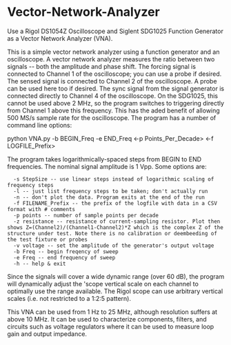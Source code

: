 # Vector-Network-Analyzer
Use a Rigol DS1054Z Oscilloscope and Siglent SDG1025 Function Generator as a Vector Network Analyzer (VNA).

This is a simple vector network analyzer using a function generator and an oscilloscope. A vector network analyzer measures the ratio between two signals -- both the amplitude and phase shift. 
The forcing signal is connected to Channel 1 of the oscilloscope; you can use a probe if desired.
The sensed signal is connected to Channel 2 of the oscilloscope. A probe can be used here too if desired. 
The sync signal from the signal generator is connected directly to Channel 4 of the oscilloscope. On the SDG1025, this cannot be used above 2 MHz, so the program switches to triggering directly from Channel 1 above this frequency. This has the aded benefit of allowing 500 MS/s sample rate for the oscilloscope. 
The program has a number of command line options:

python VNA.py -b BEGIN_Freq -e END_Freq <-p Points_Per_Decade> <-f LOGFILE_Prefix>

The program takes logarithmically-spaced steps from BEGIN to END frequencies. The nominal signal amplitude is 1 Vpp.
Some options are:
```
  -s StepSize -- use linear steps instead of logarithmic scaling of frequency steps
  -l -- just list frequency steps to be taken; don't actually run
  -n -- don't plot the data. Program exits at the end of the run
  -f FILENAME_Prefix -- the prefix of the logfile with data in a CSV format with # comments
  -p points -- number of sample points per decade
  -z resistance -- resistance of current-sampling resistor. Plot then shows Z=(Channel2)/(Channel1-Channel2)*Z which is the complex Z of the structure under test. Note there is no calibration or deembeeding of the test fixture or probes
  -v voltage -- set the amplitude of the generator's output voltage
  -b Freq -- begin freqency of sweep
  -e Freq -- end frequency of sweep
  -h -- help & exit
```
  Since the signals will cover a wide dynamic range (over 60 dB), the program will dynamically adjust the 'scope vertical scale on each channel to optimally use the range available. The Rigol scope can use arbitrary vertical scales (i.e. not restricted to a 1:2:5 pattern).
  
  This VNA can be used from 1 Hz to 25 MHz, although resolution suffers at above 10 MHz. It can be used to characterize components, filters, and circuits such as voltage regulators where it can be used to measure loop gain and output impedance.
